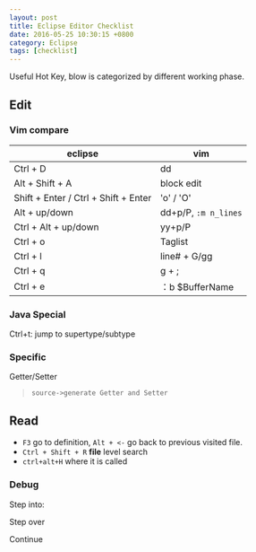 ```yaml
---
layout: post
title: Eclipse Editor Checklist
date: 2016-05-25 10:30:15 +0800
category: Eclipse
tags: [checklist]
---
```


Useful Hot Key, blow is categorized by different working phase.

## Edit

### Vim compare

| eclipse | vim |
| ------- | --- |
| Ctrl + D | dd |
| Alt + Shift + A | block edit |
| Shift + Enter / Ctrl + Shift + Enter | 'o' / 'O' |
| Alt + up/down | dd+p/P, `:m n_lines` |
| Ctrl + Alt + up/down | yy+p/P |
| Ctrl + o | Taglist |
| Ctrl + l | line# + G/gg |
| Ctrl + q | g + ; |
| Ctrl + e | ：b $BufferName |

### Java Special

Ctrl+t: jump to supertype/subtype

### Specific

Getter/Setter  

> `source->generate Getter and Setter`

## Read

* `F3` go to definition, `Alt + <-` go back to previous visited file.
* `Ctrl + Shift + R` **file** level search
* `ctrl+alt+H` where it is called

### Debug

Step into:

> <F5>

Step over

> <F6>

Continue

> <F8>
